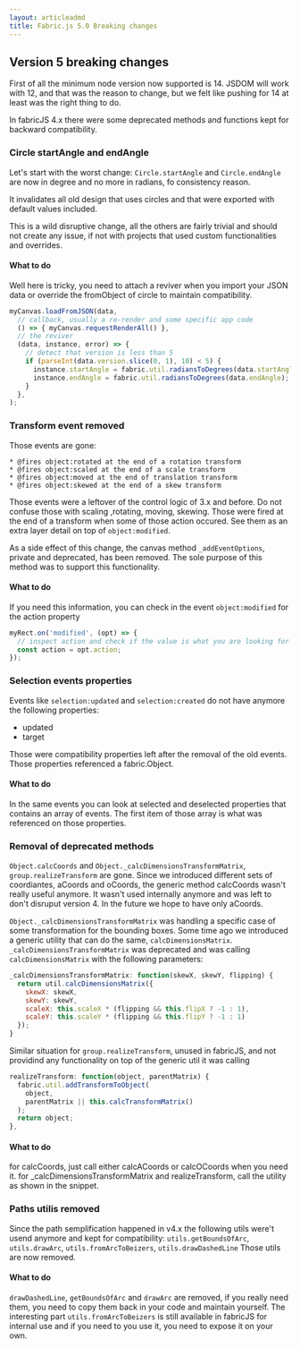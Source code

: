 ```yaml
---
layout: articleadmd
title: Fabric.js 5.0 Breaking changes
---
```

## Version 5 breaking changes

First of all the minimum node version now supported is 14.
JSDOM will work with 12, and that was the reason to change, but we felt like pushing for 14 at least was the right thing to do.

In fabricJS 4.x there were some deprecated methods and functions kept for backward compatibility.

### Circle startAngle and endAngle

Let's start with the worst change: `Circle.startAngle` and `Circle.endAngle` are now in degree and no more in radians, fo consistency reason.

It invalidates all old design that uses circles and that were exported with default values included.

This is a wild disruptive change, all the others are fairly trivial and should not create any issue, if not with projects that used custom functionalities and overrides.

#### What to do

Well here is tricky, you need to attach a reviver when you import your JSON data or override the fromObject of circle to maintain compatibility.

```js
myCanvas.loadFromJSON(data,
  // callback, usually a re-render and some specific app code
  () => { myCanvas.requestRenderAll() },
  // the reviver
  (data, instance, error) => {
    // detect that version is less than 5
    if (parseInt(data.version.slice(0, 1), 10) < 5) {
      instance.startAngle = fabric.util.radiansToDegrees(data.startAngle);
      instance.endAngle = fabric.util.radiansToDegrees(data.endAngle);
    }
  },
);
```


### Transform event removed
Those events are gone:
```
* @fires object:rotated at the end of a rotation transform
* @fires object:scaled at the end of a scale transform
* @fires object:moved at the end of translation transform
* @fires object:skewed at the end of a skew transform
```
Those events were a leftover of the control logic of 3.x and before.
Do not confuse those with scaling ,rotating, moving, skewing. Those were fired at the end of a transform when some of those action occured.
See them as an extra layer detail on top of `object:modified`.

As a side effect of this change, the canvas method `_addEventOptions`, private and deprecated, has been removed.
The sole purpose of this method was to support this functionality.

#### What to do
If you need this information, you can check in the event `object:modified` for the action property
```js
myRect.on('modified', (opt) => {
  // inspect action and check if the value is what you are looking for
  const action = opt.action;
});
```

### Selection events properties

Events like `selection:updated` and `selection:created` do not have anymore the following properties:
- updated
- target

Those were compatibility properties left after the removal of the old events.
Those properties referenced a fabric.Object.

#### What to do

In the same events you can look at selected and deselected properties that contains an array of events.
The first item of those array is what was referenced on those properties.

### Removal of deprecated methods

`Object.calcCoords` and `Object._calcDimensionsTransformMatrix`, `group.realizeTransform` are gone.
Since we introduced different sets of coordiantes, aCoords and oCoords, the generic method calcCoords wasn't really useful anymore. It wasn't used internally anymore and was left to don't disruput version 4.
In the future we hope to have only aCoords.

`Object._calcDimensionsTransformMatrix` was handling a specific case of some transformation for the bounding boxes.
Some time ago we introduced a generic utility that can do the same, `calcDimensionsMatrix`.
`_calcDimensionsTransformMatrix` was deprecated and was calling `calcDimensionsMatrix` with the following parameters:

```js
_calcDimensionsTransformMatrix: function(skewX, skewY, flipping) {
  return util.calcDimensionsMatrix({
    skewX: skewX,
    skewY: skewY,
    scaleX: this.scaleX * (flipping && this.flipX ? -1 : 1),
    scaleY: this.scaleY * (flipping && this.flipY ? -1 : 1)
  });
}
```

Similar situation for `group.realizeTransform`, unused in fabricJS, and not providind any functionality on top of the generic util it was calling

```js
realizeTransform: function(object, parentMatrix) {
  fabric.util.addTransformToObject(
    object,
    parentMatrix || this.calcTransformMatrix()
  );
  return object;
},
```

#### What to do

for calcCoords, just call either calcACoords or calcOCoords when you need it.
for _calcDimensionsTransformMatrix and realizeTransform, call the utility as shown in the snippet.


### Paths utilis removed

Since the path semplification happened in v4.x the following utils were't usend anymore and kept for compatibility: `utils.getBoundsOfArc`, `utils.drawArc`, `utils.fromArcToBeizers`, `utils.drawDashedLine`
Those utils are now removed.

#### What to do

`drawDashedLine`, `getBoundsOfArc` and `drawArc` are removed, if you really need them, you need to copy them back in your code and maintain yourself.
The interesting part `utils.fromArcToBeizers` is still available in fabricJS for internal use and if you need to you use it, you need to expose it on your own.
